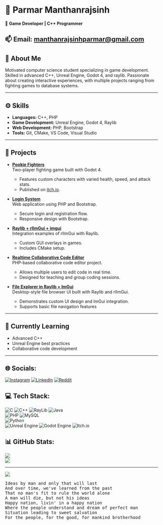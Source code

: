 # 👋 Parmar Manthanrajsinh

🎯 **Game Developer | C++ Programmer**

📫 Email: manthanrajsinhparmar@gmail.com
---

## 🧭 About Me
Motivated computer science student specializing in game development. Skilled in advanced C++, Unreal Engine, Godot 4, and raylib. Passionate about creating interactive experiences, with multiple projects ranging from fighting games to database systems.

---

## ⚙️ Skills
- **Languages:** C++, PHP
- **Game Development:** Unreal Engine, Godot 4, Raylib
- **Web Development:** PHP, Bootstrap
- **Tools:** Git, CMake, VS Code, Visual Studio

---

## 🚀 Projects
- **[Pookie Fighters](https://github.com/ParmarManthanrajsinh/Godot_4_game_Pookie_Fighters)**  
  Two-player fighting game built with Godot 4.  
  - Features custom characters with varied health, speed, and attack stats.  
  - Published on [itch.io](https://parmarmanthanrajsinh.itch.io/pookie-fighters).

- **[Login System](https://github.com/ParmarManthanrajsinh/LoginSystem)**  
  Web application using PHP and Bootstrap.  
  - Secure login and registration flow.  
  - Responsive design with Bootstrap.

- **[Raylib + rlImGui + imgui](https://github.com/ParmarManthanrajsinh/Cpp-GameProject-using-Raylib)**  
  Integration examples of rlImGui with Raylib.  
  - Custom GUI overlays in games.  
  - Includes CMake setup.

- **[Realtime Collaborative Code Editor](https://github.com/ParmarManthanrajsinh/RealtimeCollaborativeCodeEditor)**  
  PHP-based collaborative code editor project.  
  - Allows multiple users to edit code in real time.  
  - Designed for teaching and group coding sessions.

- **[File Explorer in Raylib + ImGui](https://github.com/ParmarManthanrajsinh/File-Explorer-in-Raylib-ImGui)**  
  Desktop-style file browser UI built with Raylib and rlImGui.  
  - Demonstrates custom UI design and ImGui integration.  
  - Supports basic file navigation features

---

## 🌱 Currently Learning
- Advanced C++
- Unreal Engine best practices
- Collaborative code development

---

## 🌐 Socials:
[![Instagram](https://img.shields.io/badge/Instagram-%23E4405F.svg?logo=Instagram&logoColor=white)](https://instagram.com/manthanrajsinhparmar) [![LinkedIn](https://img.shields.io/badge/LinkedIn-%230077B5.svg?logo=linkedin&logoColor=white)](https://www.linkedin.com/in/manthanrajsinh-parmar-1b4637275?utm_source=share&utm_campaign=share_via&utm_content=profile&utm_medium=android_app) [![Reddit](https://img.shields.io/badge/Reddit-%23FF4500.svg?logo=Reddit&logoColor=white)](https://reddit.com/user/Manthan) 
## 💻 Tech Stack:
![C](https://img.shields.io/badge/c-%2300599C.svg?style=for-the-badge&logo=c&logoColor=white)
![C++](https://img.shields.io/badge/c++-%2300599C.svg?style=for-the-badge&logo=c%2B%2B&logoColor=white)
![RayLib](https://img.shields.io/badge/RAYLIB-FFFFFF.svg?style=for-the-badge&logo=raylib&logoColor=black) 
![Java](https://img.shields.io/badge/java-%23ED8B00.svg?style=for-the-badge&logo=openjdk&logoColor=white) <br>
![PHP](https://img.shields.io/badge/php-%23777BB4.svg?style=for-the-badge&logo=php&logoColor=white)
![MySQL](https://img.shields.io/badge/mysql-4479A1.svg?style=for-the-badge&logo=mysql&logoColor=white) <br>
![Python](https://img.shields.io/badge/python-3670A0?style=for-the-badge&logo=python&logoColor=ffdd54) <br>
![Unreal Engine](https://img.shields.io/badge/unrealengine-%23313131.svg?style=for-the-badge&logo=unrealengine&logoColor=white)
![Godot Engine](https://img.shields.io/badge/GODOT-%23FFFFFF.svg?style=for-the-badge&logo=godot-engine)
![Itch.io](https://img.shields.io/badge/Itch-%23FF0B34.svg?style=for-the-badge&logo=Itch.io&logoColor=white)

## 📊 GitHub Stats:
![](https://github-readme-streak-stats.herokuapp.com/?user=ParmarManthanrajsinh&theme=dark&hide_border=false)<br/>
![](https://github-readme-stats.vercel.app/api/top-langs/?username=ParmarManthanrajsinh&theme=dark&hide_border=false&include_all_commits=true&count_private=false&layout=compact)

---
[![](https://visitcount.itsvg.in/api?id=ParmarManthanrajsinh&icon=0&color=0)](https://visitcount.itsvg.in)

<pre>
Ideas by man and only that will last
And over time, we've learned from the past
That no man's fit to rule the world alone
A man will die, but not his ideas
Happy nation, livin' in a happy nation
Where the people understand and dream of perfect man
Situation leading to sweet salvation
For the people, for the good, for mankind brotherhood
</pre>
